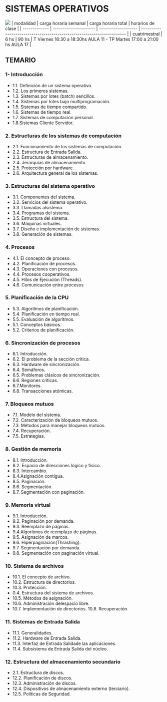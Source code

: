 # SISTEMAS OPERATIVOS

![](https://blog.desdelinux.net/wp-content/uploads/2019/11/sistemas-operativos-usuarios-imagen-destacada-blog-desdelinux.png)
| modalidad | carga horaria semanal | carga horaria total | horarios de clase |
| ------------- | --------------------- | ------------------- | ---------------------------------------------------------------------- |
| cuatrimestral | 6 hs | 90 hs | T Viernes 16:30 a 18:30hs AULA 11 - TP Martes 17:00 a 21:00 hs AULA 17 |

## TEMARIO

### 1- Introducción

- 1.1. Definición de un sistema operativo.
- 1.2. Los primeros sistemas.
- 1.3. Sistemas por lotes
  (batch) sencillos.
- 1.4. Sistemas por lotes bajo multiprogramación.
- 1.5. Sistemas de tiempo
  compartido.
- 1.6. Sistemas de tiempo real.
- 1.7. Sistemas de computación personal.
- 1.8.Sistemas Cliente Servidor.

### 2. Estructuras de los sistemas de computación

- 2.1. Funcionamiento de los sistemas de computación.
- 2.2. Estructura de Entrada Salida.
- 2.3. Estructuras de almacenamiento.
- 2.4. Jerarquías de almacenamiento.
- 2.5. Protección por hardware.
- 2.6. Arquitectura general de los sistemas.

### 3. Estructuras del sistema operativo

- 3.1. Componentes del sistema.
- 3.2. Servicios del sistema operativo.
- 3.3. Llamadas alsistema.
- 3.4. Programas del sistema.
- 3.5. Estructura del sistema.
- 3.6. Máquinas virtuales.
- 3.7. Diseño e implementación de sistemas.
- 3.8. Generación de sistemas.

### 4. Procesos

- 4.1. El concepto de proceso.
- 4.2. Planificación de procesos.
- 4.3. Operaciones con
  procesos.
- 4.4. Procesos cooperativos.
- 4.5. Hilos de Ejecución (Threads).
- 4.6. Comunicación entre procesos

### 5. Planificación de la CPU

- 5.3. Algoritmos de planificación.
- 5.4. Planificación en tiempo real.
- 5.5. Evaluación de algoritmos.
- 5.1. Conceptos básicos.
- 5.2. Criterios de planificación.

### 6. Sincronización de procesos

- 6.1. Introducción.
- 6.2. El problema de la sección crítica.
- 6.3. Hardware de sincronización.
- 6.4. Semáforos.
- 6.5. Problemas clásicos de sincronización.
- 6.6. Regiones críticas.
- 6.7.Monitores.
- 6.8. Transacciones atómicas.

### 7. Bloqueos mutuos

- 7.1. Modelo del sistema.
- 7.2. Caracterización de bloqueos mutuos.
- 7.3. Métodos para manejar bloqueos mutuos.
- 7.4. Recuperación.
- 7.5. Estrategias.

### 8. Gestión de memoria

- 8.1. Introducción.
- 8.2. Espacio de direcciones lógico y físico.
- 8.3. Intercambio.
- 8.4.Asignación contigua.
- 8.5. Paginación.
- 8.6. Segmentación.
- 8.7. Segmentación con paginación.

### 9. Memoria virtual

- 9.1. Introducción.
- 9.2. Paginación por demanda.
- 9.3. Reemplazo de páginas.
- 9.4.Algoritmos de reemplazo de páginas.
- 9.5. Asignación de marcos.
- 9.6. Hiperpaginación(Thrashing).
- 9.7. Segmentación por demanda.
- 9.8. Segmentación con paginación virtual.

### 10. Sistema de archivos

- 10.1. El concepto de archivo.
- 10.2. Estructura de directorios.
- 10.3. Protección.
- 0.4. Estructura del sistema de archivos.
- 10.5. Métodos de asignación.
- 10.6. Administración delespacio libre.
- 10.7. Implementación de directorios.
  10.8. Recuperación.

### 11. Sistemas de Entrada Salida

- 11.1. Generalidades.
- 11.2. Hardware de Entrada Salida.
- 11.3. Interfaz de Entrada Salidade las aplicaciones.
- 11.4. Subsistema de Entrada Salida del núcleo.

### 12. Estructura del almacenamiento secundario

- 2.1. Estructura de discos.
- 12.2. Planificación de discos.
- 12.3. Administración de discos.
- 12.4. Dispositivos de almacenamiento externo (terciario).
- 12.5. Políticas de Seguridad.
